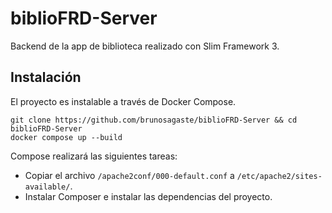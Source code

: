 # biblioFRD-Server

Backend de la app de biblioteca realizado con Slim Framework 3.

## Instalación

El proyecto es instalable a través de Docker Compose.

    git clone https://github.com/brunosagaste/biblioFRD-Server && cd biblioFRD-Server
    docker compose up --build

Compose realizará las siguientes tareas:

* Copiar el archivo `/apache2conf/000-default.conf` a `/etc/apache2/sites-available/`.
* Instalar Composer e instalar las dependencias del proyecto.
